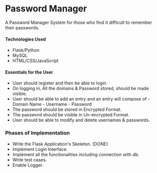# Password Manager

A Password Manager System for those who find it difficult to remember their passwords. 


#### Technologies Used

- Flask/Python
- MySQL 
- HTML/CSS/JavaScript


#### Essentials for the User 
- User should register and then be able to login. 
- On logging in, All the domains & Password stored, should be made visible. 
- User should be able to add an entry and an entry will compose of 
        - Domain Name 
        - Username 
        - Password
- The password should be stored in Encrypted Format. 
- The password should be visible in Un-encrypted Format. 
- User should be able to modify and delete usernames & passwords. 


### Phases of Implementation 
- Write the Flask Application's Skeleton. (DONE)
- Implement Login Interface.
- Implement all the functionalities including connection with db. 
- Write test cases.
- Enable Logger. 
